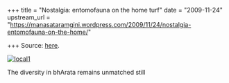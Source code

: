 +++
title = "Nostalgia: entomofauna on the home turf"
date = "2009-11-24"
upstream_url = "https://manasataramgini.wordpress.com/2009/11/24/nostalgia-entomofauna-on-the-home/"

+++
Source: [here](https://manasataramgini.wordpress.com/2009/11/24/nostalgia-entomofauna-on-the-home/).

[![local1](https://i0.wp.com/farm3.static.flickr.com/2759/4130744153_b45e406036.jpg)](http://www.flickr.com/photos/24766652@N05/4130744153/ "local1 by somasushma, on Flickr")

The diversity in bhArata remains unmatched still
